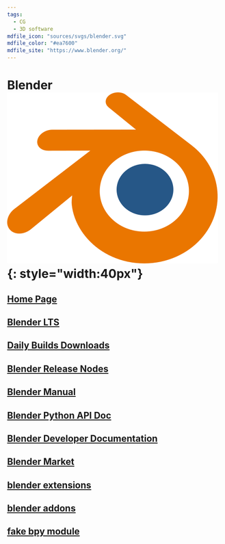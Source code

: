 ```yaml
---
tags:
  - CG
  - 3D software
mdfile_icon: "sources/svgs/blender.svg"
mdfile_color: "#ea7600"
mdfile_site: "https://www.blender.org/"
---
```


#  Blender ![](../sources/svgs/blender.svg){: style="width:40px"}


## [Home Page](https://www.blender.org/)

## [Blender LTS](https://www.blender.org/download/lts/)

## [Daily Builds Downloads](https://builder.blender.org/download/daily/archive/)

## [Blender Release Nodes](https://developer.blender.org/docs/release_notes/4.3/corrective_releases/)

## [Blender Manual](https://docs.blender.org/manual/en/dev/index.html#)

## [Blender Python API Doc](https://docs.blender.org/api/current/index.html#)

## [Blender Developer Documentation](https://developer.blender.org/docs/)

## [Blender Market](https://blendermarket.com)

## [blender extensions](./blender_extensions.md)

## [blender addons](./blender_addons.md)


## [fake bpy module](./fake_bpy_module.md)


<br>



